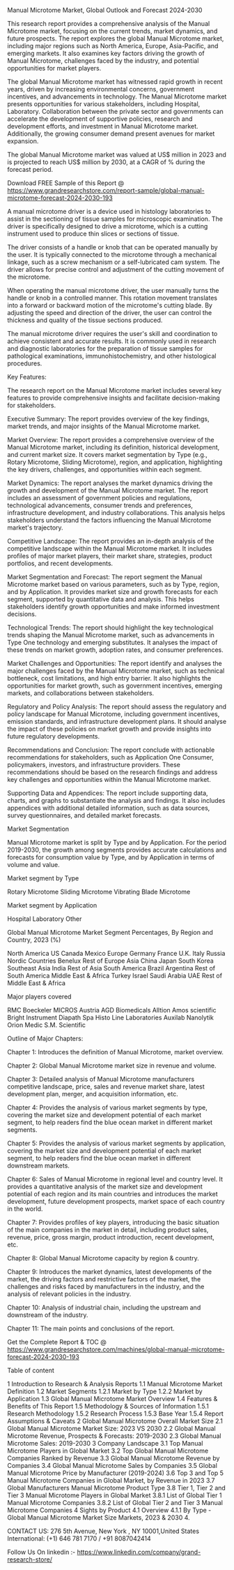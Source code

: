 Manual Microtome Market, Global Outlook and Forecast 2024-2030

This research report provides a comprehensive analysis of the Manual Microtome market, focusing on the current trends, market dynamics, and future prospects. The report explores the global Manual Microtome market, including major regions such as North America, Europe, Asia-Pacific, and emerging markets. It also examines key factors driving the growth of Manual Microtome, challenges faced by the industry, and potential opportunities for market players.

The global Manual Microtome market has witnessed rapid growth in recent years, driven by increasing environmental concerns, government incentives, and advancements in technology. The Manual Microtome market presents opportunities for various stakeholders, including Hospital, Laboratory. Collaboration between the private sector and governments can accelerate the development of supportive policies, research and development efforts, and investment in Manual Microtome market. Additionally, the growing consumer demand present avenues for market expansion.

The global Manual Microtome market was valued at US$ million in 2023 and is projected to reach US$ million by 2030, at a CAGR of % during the forecast period.

Download FREE Sample of this Report @ https://www.grandresearchstore.com/report-sample/global-manual-microtome-forecast-2024-2030-193


A manual microtome driver is a device used in histology laboratories to assist in the sectioning of tissue samples for microscopic examination. The driver is specifically designed to drive a microtome, which is a cutting instrument used to produce thin slices or sections of tissue.



The driver consists of a handle or knob that can be operated manually by the user. It is typically connected to the microtome through a mechanical linkage, such as a screw mechanism or a self-lubricated cam system. The driver allows for precise control and adjustment of the cutting movement of the microtome.



When operating the manual microtome driver, the user manually turns the handle or knob in a controlled manner. This rotation movement translates into a forward or backward motion of the microtome's cutting blade. By adjusting the speed and direction of the driver, the user can control the thickness and quality of the tissue sections produced.



The manual microtome driver requires the user's skill and coordination to achieve consistent and accurate results. It is commonly used in research and diagnostic laboratories for the preparation of tissue samples for pathological examinations, immunohistochemistry, and other histological procedures.

Key Features:

The research report on the Manual Microtome market includes several key features to provide comprehensive insights and facilitate decision-making for stakeholders.

Executive Summary: The report provides overview of the key findings, market trends, and major insights of the Manual Microtome market.

Market Overview: The report provides a comprehensive overview of the Manual Microtome market, including its definition, historical development, and current market size. It covers market segmentation by Type (e.g., Rotary Microtome, Sliding Microtome), region, and application, highlighting the key drivers, challenges, and opportunities within each segment.

Market Dynamics: The report analyses the market dynamics driving the growth and development of the Manual Microtome market. The report includes an assessment of government policies and regulations, technological advancements, consumer trends and preferences, infrastructure development, and industry collaborations. This analysis helps stakeholders understand the factors influencing the Manual Microtome market's trajectory.

Competitive Landscape: The report provides an in-depth analysis of the competitive landscape within the Manual Microtome market. It includes profiles of major market players, their market share, strategies, product portfolios, and recent developments.

Market Segmentation and Forecast: The report segment the Manual Microtome market based on various parameters, such as by Type, region, and by Application. It provides market size and growth forecasts for each segment, supported by quantitative data and analysis. This helps stakeholders identify growth opportunities and make informed investment decisions.

Technological Trends: The report should highlight the key technological trends shaping the Manual Microtome market, such as advancements in Type One technology and emerging substitutes. It analyses the impact of these trends on market growth, adoption rates, and consumer preferences.

Market Challenges and Opportunities: The report identify and analyses the major challenges faced by the Manual Microtome market, such as technical bottleneck, cost limitations, and high entry barrier. It also highlights the opportunities for market growth, such as government incentives, emerging markets, and collaborations between stakeholders.

Regulatory and Policy Analysis: The report should assess the regulatory and policy landscape for Manual Microtome, including government incentives, emission standards, and infrastructure development plans. It should analyse the impact of these policies on market growth and provide insights into future regulatory developments.

Recommendations and Conclusion: The report conclude with actionable recommendations for stakeholders, such as Application One Consumer, policymakers, investors, and infrastructure providers. These recommendations should be based on the research findings and address key challenges and opportunities within the Manual Microtome market.

Supporting Data and Appendices: The report include supporting data, charts, and graphs to substantiate the analysis and findings. It also includes appendices with additional detailed information, such as data sources, survey questionnaires, and detailed market forecasts.

Market Segmentation

Manual Microtome market is split by Type and by Application. For the period 2019-2030, the growth among segments provides accurate calculations and forecasts for consumption value by Type, and by Application in terms of volume and value.



Market segment by Type



Rotary Microtome
Sliding Microtome
Vibrating Blade Microtome


Market segment by Application



Hospital
Laboratory
Other


Global Manual Microtome Market Segment Percentages, By Region and Country, 2023 (%)



North America
US
Canada
Mexico
Europe
Germany
France
U.K.
Italy
Russia
Nordic Countries
Benelux
Rest of Europe
Asia
China
Japan
South Korea
Southeast Asia
India
Rest of Asia
South America
Brazil
Argentina
Rest of South America
Middle East & Africa
Turkey
Israel
Saudi Arabia
UAE
Rest of Middle East & Africa


Major players covered



RMC Boeckeler
MICROS Austria
AGD Biomedicals
Alltion
Amos scientific
Bright Instrument
Diapath Spa
Histo Line Laboratories
Auxilab
Nanolytik
Orion Medic
S.M. Scientific


Outline of Major Chapters:

Chapter 1: Introduces the definition of Manual Microtome, market overview.

Chapter 2: Global Manual Microtome market size in revenue and volume.

Chapter 3: Detailed analysis of Manual Microtome manufacturers competitive landscape, price, sales and revenue market share, latest development plan, merger, and acquisition information, etc.

Chapter 4: Provides the analysis of various market segments by type, covering the market size and development potential of each market segment, to help readers find the blue ocean market in different market segments.

Chapter 5: Provides the analysis of various market segments by application, covering the market size and development potential of each market segment, to help readers find the blue ocean market in different downstream markets.

Chapter 6: Sales of Manual Microtome in regional level and country level. It provides a quantitative analysis of the market size and development potential of each region and its main countries and introduces the market development, future development prospects, market space of each country in the world.

Chapter 7: Provides profiles of key players, introducing the basic situation of the main companies in the market in detail, including product sales, revenue, price, gross margin, product introduction, recent development, etc.

Chapter 8: Global Manual Microtome capacity by region & country.

Chapter 9: Introduces the market dynamics, latest developments of the market, the driving factors and restrictive factors of the market, the challenges and risks faced by manufacturers in the industry, and the analysis of relevant policies in the industry.

Chapter 10: Analysis of industrial chain, including the upstream and downstream of the industry.

Chapter 11: The main points and conclusions of the report.

Get the Complete Report & TOC @ https://www.grandresearchstore.com/machines/global-manual-microtome-forecast-2024-2030-193

Table of content

1 Introduction to Research & Analysis Reports
1.1 Manual Microtome Market Definition
1.2 Market Segments
1.2.1 Market by Type
1.2.2 Market by Application
1.3 Global Manual Microtome Market Overview
1.4 Features & Benefits of This Report
1.5 Methodology & Sources of Information
1.5.1 Research Methodology
1.5.2 Research Process
1.5.3 Base Year
1.5.4 Report Assumptions & Caveats
2 Global Manual Microtome Overall Market Size
2.1 Global Manual Microtome Market Size: 2023 VS 2030
2.2 Global Manual Microtome Revenue, Prospects & Forecasts: 2019-2030
2.3 Global Manual Microtome Sales: 2019-2030
3 Company Landscape
3.1 Top Manual Microtome Players in Global Market
3.2 Top Global Manual Microtome Companies Ranked by Revenue
3.3 Global Manual Microtome Revenue by Companies
3.4 Global Manual Microtome Sales by Companies
3.5 Global Manual Microtome Price by Manufacturer (2019-2024)
3.6 Top 3 and Top 5 Manual Microtome Companies in Global Market, by Revenue in 2023
3.7 Global Manufacturers Manual Microtome Product Type
3.8 Tier 1, Tier 2 and Tier 3 Manual Microtome Players in Global Market
3.8.1 List of Global Tier 1 Manual Microtome Companies
3.8.2 List of Global Tier 2 and Tier 3 Manual Microtome Companies
4 Sights by Product
4.1 Overview
4.1.1 By Type - Global Manual Microtome Market Size Markets, 2023 & 2030
4.

CONTACT US:
276 5th Avenue, New York , NY 10001,United States
International: (+1) 646 781 7170 / +91 8087042414

Follow Us On linkedin :- https://www.linkedin.com/company/grand-research-store/
 
